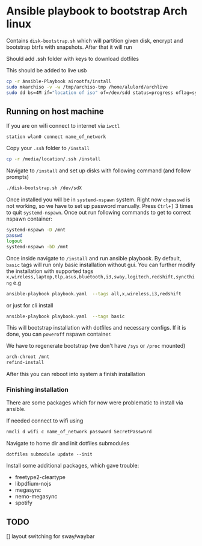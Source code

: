 # Ansible playbook to bootstrap Arch linux

Contains `disk-bootstrap.sh` which will partition given disk, encrypt and bootstrap btrfs with snapshots. After that it will run

Should add .ssh folder with keys to download dotfiles

This should be added to live usb 

```bash
cp -r Ansible-Playbook airootfs/install 
sudo mkarchiso -v -w /tmp/archiso-tmp /home/alulord/archlive
sudo dd bs=4M if="location of iso" of=/dev/sdd status=progress oflag=sync
```

## Running on host machine

If you are on wifi connect to internet via `iwctl`

```iwctl
station wlan0 connect name_of_network
```

Copy your `.ssh` folder to `/install`

```bash
cp -r /media/location/.ssh /install
```

Navigate to `/install` and set up disks with following command (and follow prompts) 

```bash
./disk-bootstrap.sh /dev/sdX
```

Once installed you will be in `systemd-nspawn` system. Right now `chpasswd` is not working, so we have to set up password manually. Press `Ctrl+]` 3 times to quit `systemd-nspawn`. Once out run following commands to get to correct nspawn container:

```bash
systemd-nspawn -D /mnt
passwd
logout
systemd-nspawn -bD /mnt
``` 

Once inside navigate to `/install` and run ansible playbook. By default, `basic` tags will run only basic installation without gui. You can further modify the installation with supported tags `x,wireless,laptop,tlp,asus,bluetooth,i3,sway,logitech,redshift,syncthing` e.g

```bash
ansible-playbook playbook.yaml  --tags all,x,wireless,i3,redshift
```

or just for cli install

```bash
ansible-playbook playbook.yaml  --tags basic
```


This will bootstrap installation with dotfiles and necessary configs. If it is done, you can `poweroff` nspawn container.

We have to regenerate bootstrap (we don't have `/sys` or `/proc` mounted)

```bash
arch-chroot /mnt
refind-install
```

After this you can reboot into system a finish installation

### Finishing installation

There are some packages which for now were problematic to install via ansible.

If needed connect to wifi using

```bash
nmcli d wifi c name_of_network password SecretPassword
```

Navigate to home dir and init dotfiles submodules

```
dotfiles submodule update --init
```

Install some additional packages, which gave trouble:

* freetype2-cleartype
* libpdfium-nojs
* megasync
* nemo-megasync
* spotify

## TODO

[] layout switching for sway/waybar